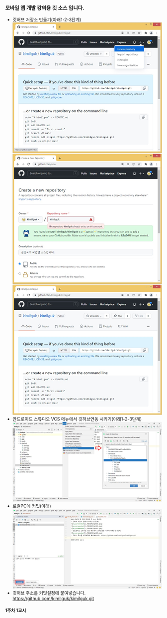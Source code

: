 ### 모바일 앱 개발 강의용 깃 소스 입니다.
- 깃허브 저장소 만들기(아래1-2-3단계)
![ex_screenshot](./README/git00.jpg)
![ex_screenshot](./README/git01.jpg)
![ex_screenshot](./README/git02.jpg)
- 안드로이드 스튜디오 VCS 메뉴에서 깃허브연동 시키기(아래1-2-3단계)
![ex_screenshot](./README/git03.jpg)
- 로컬PC에 커밋(아래)
![ex_screenshot](./README/git04.jpg)
- 깃허브 주소를 커밋설정에 붙여넣습니다. https://github.com/kimilguk/kimilguk.git

#### 1주차 1교시